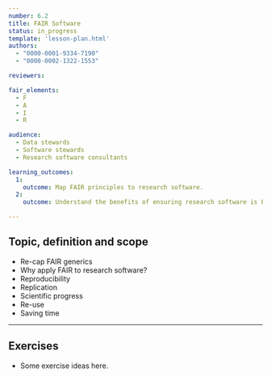 ```yaml
---
number: 6.2
title: FAIR Software
status: in_progress
template: 'lesson-plan.html'
authors:
  - "0000-0001-9334-7190"
  - "0000-0002-1322-1553"

reviewers:

fair_elements:
  - F
  - A
  - I
  - R

audience:
  - Data stewards
  - Software stewards
  - Research software consultants

learning_outcomes:
  1:
    outcome: Map FAIR principles to research software.
  2:
    outcome: Understand the benefits of ensuring research software is FAIR

--- 
```


## Topic, definition and scope

* Re-cap FAIR generics
* Why apply FAIR to research software?
* Reproducibility
* Replication
* Scientific progress
* Re-use
* Saving time 

---

## Exercises

* Some exercise ideas here.
